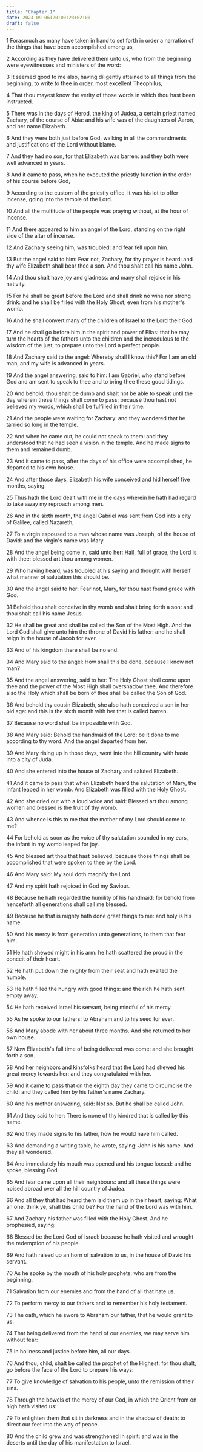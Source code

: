 ```yaml
---
title: "Chapter 1"
date: 2024-09-06T20:00:23+02:00
draft: false
---
```



1 Forasmuch as many have taken in hand to set forth in order a narration of the things that have been accomplished among us,

2 According as they have delivered them unto us, who from the beginning were eyewitnesses and ministers of the word:

3 It seemed good to me also, having diligently attained to all things from the beginning, to write to thee in order, most excellent Theophilus,

4 That thou mayest know the verity of those words in which thou hast been instructed.

5 There was in the days of Herod, the king of Judea, a certain priest named Zachary, of the course of Abia: and his wife was of the daughters of Aaron, and her name Elizabeth.

6 And they were both just before God, walking in all the commandments and justifications of the Lord without blame.

7 And they had no son, for that Elizabeth was barren: and they both were well advanced in years.

8 And it came to pass, when he executed the priestly function in the order of his course before God,

9 According to the custom of the priestly office, it was his lot to offer incense, going into the temple of the Lord.

10 And all the multitude of the people was praying without, at the hour of incense.

11 And there appeared to him an angel of the Lord, standing on the right side of the altar of incense.

12 And Zachary seeing him, was troubled: and fear fell upon him.

13 But the angel said to him: Fear not, Zachary, for thy prayer is heard: and thy wife Elizabeth shall bear thee a son. And thou shalt call his name John.

14 And thou shalt have joy and gladness: and many shall rejoice in his nativity.

15 For he shall be great before the Lord and shall drink no wine nor strong drink: and he shall be filled with the Holy Ghost, even from his mother's womb.

16 And he shall convert many of the children of Israel to the Lord their God.

17 And he shall go before him in the spirit and power of Elias: that he may turn the hearts of the fathers unto the children and the incredulous to the wisdom of the just, to prepare unto the Lord a perfect people.

18 And Zachary said to the angel: Whereby shall I know this? For I am an old man, and my wife is advanced in years.

19 And the angel answering, said to him: I am Gabriel, who stand before God and am sent to speak to thee and to bring thee these good tidings.

20 And behold, thou shalt be dumb and shalt not be able to speak until the day wherein these things shall come to pass: because thou hast not believed my words, which shall be fulfilled in their time.

21 And the people were waiting for Zachary: and they wondered that he tarried so long in the temple.

22 And when he came out, he could not speak to them: and they understood that he had seen a vision in the temple. And he made signs to them and remained dumb.

23 And it came to pass, after the days of his office were accomplished, he departed to his own house.

24 And after those days, Elizabeth his wife conceived and hid herself five months, saying:

25 Thus hath the Lord dealt with me in the days wherein he hath had regard to take away my reproach among men.

26 And in the sixth month, the angel Gabriel was sent from God into a city of Galilee, called Nazareth,

27 To a virgin espoused to a man whose name was Joseph, of the house of David: and the virgin's name was Mary.

28 And the angel being come in, said unto her: Hail, full of grace, the Lord is with thee: blessed art thou among women.

29 Who having heard, was troubled at his saying and thought with herself what manner of salutation this should be.

30 And the angel said to her: Fear not, Mary, for thou hast found grace with God.

31 Behold thou shalt conceive in thy womb and shalt bring forth a son: and thou shalt call his name Jesus.

32 He shall be great and shall be called the Son of the Most High. And the Lord God shall give unto him the throne of David his father: and he shall reign in the house of Jacob for ever.

33 And of his kingdom there shall be no end.

34 And Mary said to the angel: How shall this be done, because I know not man?

35 And the angel answering, said to her: The Holy Ghost shall come upon thee and the power of the Most High shall overshadow thee. And therefore also the Holy which shall be born of thee shall be called the Son of God.

36 And behold thy cousin Elizabeth, she also hath conceived a son in her old age: and this is the sixth month with her that is called barren.

37 Because no word shall be impossible with God.

38 And Mary said: Behold the handmaid of the Lord: be it done to me according to thy word. And the angel departed from her.

39 And Mary rising up in those days, went into the hill country with haste into a city of Juda.

40 And she entered into the house of Zachary and saluted Elizabeth.

41 And it came to pass that when Elizabeth heard the salutation of Mary, the infant leaped in her womb. And Elizabeth was filled with the Holy Ghost.

42 And she cried out with a loud voice and said: Blessed art thou among women and blessed is the fruit of thy womb.

43 And whence is this to me that the mother of my Lord should come to me?

44 For behold as soon as the voice of thy salutation sounded in my ears, the infant in my womb leaped for joy.

45 And blessed art thou that hast believed, because those things shall be accomplished that were spoken to thee by the Lord.

46 And Mary said: My soul doth magnify the Lord.

47 And my spirit hath rejoiced in God my Saviour.

48 Because he hath regarded the humility of his handmaid: for behold from henceforth all generations shall call me blessed.

49 Because he that is mighty hath done great things to me: and holy is his name.

50 And his mercy is from generation unto generations, to them that fear him.

51 He hath shewed might in his arm: he hath scattered the proud in the conceit of their heart.

52 He hath put down the mighty from their seat and hath exalted the humble.

53 He hath filled the hungry with good things: and the rich he hath sent empty away.

54 He hath received Israel his servant, being mindful of his mercy.

55 As he spoke to our fathers: to Abraham and to his seed for ever.

56 And Mary abode with her about three months. And she returned to her own house.

57 Now Elizabeth's full time of being delivered was come: and she brought forth a son.

58 And her neighbors and kinsfolks heard that the Lord had shewed his great mercy towards her: and they congratulated with her.

59 And it came to pass that on the eighth day they came to circumcise the child: and they called him by his father's name Zachary.

60 And his mother answering, said: Not so. But he shall be called John.

61 And they said to her: There is none of thy kindred that is called by this name.

62 And they made signs to his father, how he would have him called.

63 And demanding a writing table, he wrote, saying: John is his name. And they all wondered.

64 And immediately his mouth was opened and his tongue loosed: and he spoke, blessing God.

65 And fear came upon all their neighbours: and all these things were noised abroad over all the hill country of Judea.

66 And all they that had heard them laid them up in their heart, saying: What an one, think ye, shall this child be? For the hand of the Lord was with him.

67 And Zachary his father was filled with the Holy Ghost. And he prophesied, saying:

68 Blessed be the Lord God of Israel: because he hath visited and wrought the redemption of his people.

69 And hath raised up an horn of salvation to us, in the house of David his servant.

70 As he spoke by the mouth of his holy prophets, who are from the beginning.

71 Salvation from our enemies and from the hand of all that hate us.

72 To perform mercy to our fathers and to remember his holy testament.

73 The oath, which he swore to Abraham our father, that he would grant to us.

74 That being delivered from the hand of our enemies, we may serve him without fear:

75 In holiness and justice before him, all our days.

76 And thou, child, shalt be called the prophet of the Highest: for thou shalt, go before the face of the Lord to prepare his ways:

77 To give knowledge of salvation to his people, unto the remission of their sins.

78 Through the bowels of the mercy of our God, in which the Orient from on high hath visited us:

79 To enlighten them that sit in darkness and in the shadow of death: to direct our feet into the way of peace.

80 And the child grew and was strengthened in spirit: and was in the deserts until the day of his manifestation to Israel.

